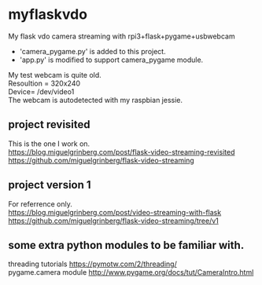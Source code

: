 # myflaskvdo
My flask vdo camera streaming with rpi3+flask+pygame+usbwebcam  
  
* 'camera_pygame.py' is added to this project.   
* 'app.py' is modified to support camera_pygame module.  
  
My test webcam is quite old.  
Resoultion = 320x240  
Device= /dev/video1  
The webcam is autodetected with my raspbian jessie.  
  
  
## project revisited  
This is the one I work on.  
https://blog.miguelgrinberg.com/post/flask-video-streaming-revisited  
https://github.com/miguelgrinberg/flask-video-streaming
  
  
## project version 1  
For referrence only.  
https://blog.miguelgrinberg.com/post/video-streaming-with-flask    
https://github.com/miguelgrinberg/flask-video-streaming/tree/v1  
 
   
##  some extra python modules to be familiar with.  
 threading tutorials  https://pymotw.com/2/threading/  
 pygame.camera module http://www.pygame.org/docs/tut/CameraIntro.html
  
  
  
  

